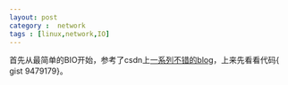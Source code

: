 ```yaml
---
layout: post
category :  network
tags : [linux,network,IO]
---
```

首先从最简单的BIO开始，参考了csdn上[一系列不错的blog](http://blog.csdn.net/sunyurun/article/details/8192804)，上来先看看代码{ gist 9479179}。
